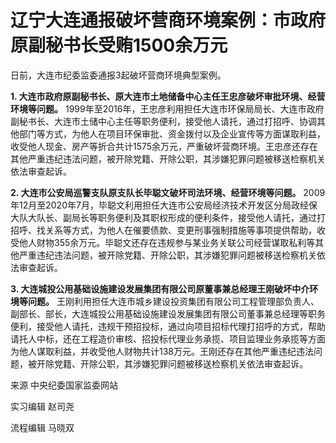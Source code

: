 # 辽宁大连通报破坏营商环境案例：市政府原副秘书长受贿1500余万元

日前，大连市纪委监委通报3起破坏营商环境典型案例。

**1\. 大连市政府原副秘书长、原大连市土地储备中心主任王忠彦破坏审批环境、经营环境等问题。**
1999年至2016年，王忠彦利用担任大连市环保局局长、大连市政府副秘书长、大连市土储中心主任等职务便利，接受他人请托，通过打招呼、协调其他部门等方式，为他人在项目环保审批、资金拨付以及企业宣传等方面谋取利益，收受他人现金、房产等折合共计1575余万元，严重破坏营商环境。王忠彦还存在其他严重违纪违法问题，被开除党籍、开除公职，其涉嫌犯罪问题被移送检察机关依法审查起诉。

**2\. 大连市公安局巡警支队原支队长毕聪文破坏司法环境、经营环境等问题。**
2009年12月至2020年7月，毕聪文利用担任大连市公安局经济技术开发区分局政经保大队大队长、副局长等职务便利及其职权形成的便利条件，接受他人请托，通过打招呼、找关系等方式，为他人在催要债款、变更刑事强制措施等事项提供帮助，收受他人财物355余万元。毕聪文还存在违规参与某业务关联公司经营谋取私利等其他严重违纪违法问题，被开除党籍、开除公职，其涉嫌犯罪问题被移送检察机关依法审查起诉。

**3\. 大连城投公用基础设施建设发展集团有限公司原董事兼总经理王刚破坏中介环境等问题。**
王刚利用担任大连市城乡建设投资集团有限公司工程管理部负责人、副部长、部长，大连城投公用基础设施建设发展集团有限公司董事兼总经理等职务便利，接受他人请托，违规干预招投标，通过向项目招标代理打招呼的方式，帮助请托人中标，还在工程造价审核、招投标代理业务承揽、项目监理业务承揽等方面为他人谋取利益，并收受他人财物共计138万元。王刚还存在其他严重违纪违法问题，被开除党籍、开除公职，其涉嫌犯罪问题被移送检察机关依法审查起诉。

来源 中央纪委国家监委网站

实习编辑 赵司尧

流程编辑 马晓双

